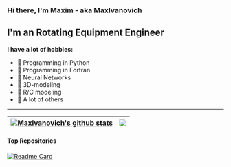 ### Hi there, I'm Maxim - aka MaxIvanovich ###

## I'm an Rotating Equipment Engineer ##
**I have a lot of hobbies:**
- :pushpin: Programming in Python
- :pushpin: Programming in Fortran
- :pushpin: Neural Networks
- :pushpin: 3D-modeling
- :pushpin: R/C modeling
- :pushpin: A lot of others

---

| <a href="https://github.com/anuraghazra/github-readme-stats"><img align="center" src="https://github-readme-stats.vercel.app/api?username=MaxIvanovich&show_icons=true&include_all_commits=true&theme=graywhite&hide_border=true" alt="MaxIvanovich's github stats" /></a> | <a href="https://github.com/anuraghazra/github-readme-stats"><img align="center" src="https://github-readme-stats.vercel.app/api/top-langs/?username=MaxIvanovich&layout=compact&theme=graywhite&hide_border=true" /></a> |
| ------------- | ------------- |

#### Top Repositories ####

[![Readme Card](https://github-readme-stats.vercel.app/api/pin/?username=MaxIvanovich&repo=mcap_fs)](https://github.com/MaxIvanovich/mcap_fs)
